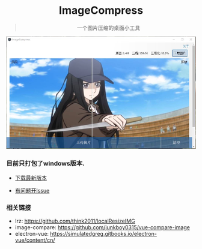 <center>

# ImageCompress
> 一个图片压缩的桌面小工具


![](./screenshots/compress-20200506235932.png)
</center>

### 目前只打包了windows版本.

* [下载最新版本](https://github.com/zhaokuohaha/ImageCompress/releases)

* [有问题开Issue](https://github.com/zhaokuohaha/ImageCompress/issues)


### 相关链接
* lrz: https://github.com/think2011/localResizeIMG
* image-compare: https://github.com/junkboy0315/vue-compare-image
* electron-vue: https://simulatedgreg.gitbooks.io/electron-vue/content/cn/
